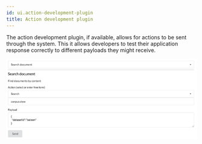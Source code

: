 ```yaml
---
id: ui.action-development-plugin
title: Action development plugin
---
```


The action development plugin, if available, allows for actions to be sent through the system. This it allows developers to test their application response correctly to different payloads they might receive.

![Action development](assets/images/action-development.png)